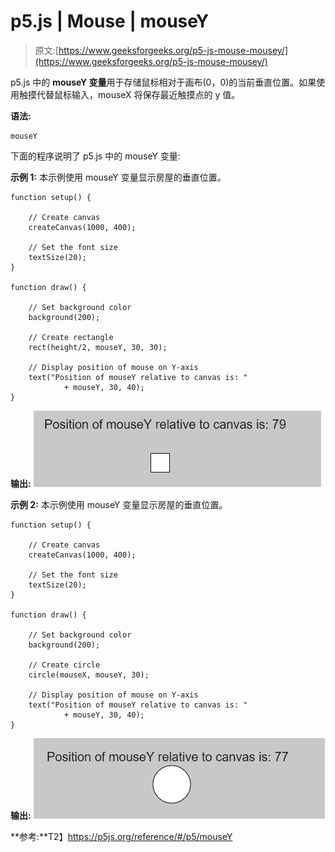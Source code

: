 # p5.js | Mouse | mouseY

> 原文:[https://www.geeksforgeeks.org/p5-js-mouse-mousey/](https://www.geeksforgeeks.org/p5-js-mouse-mousey/)

p5.js 中的 **mouseY 变量**用于存储鼠标相对于画布(0，0)的当前垂直位置。如果使用触摸代替鼠标输入，mouseX 将保存最近触摸点的 y 值。

**语法:**

```
mouseY
```

下面的程序说明了 p5.js 中的 mouseY 变量:

**示例 1:** 本示例使用 mouseY 变量显示房屋的垂直位置。

```
function setup() {

    // Create canvas
    createCanvas(1000, 400);

    // Set the font size
    textSize(20);
}

function draw() {

    // Set background color
    background(200);

    // Create rectangle
    rect(height/2, mouseY, 30, 30);

    // Display position of mouse on Y-axis
    text("Position of mouseY relative to canvas is: "
            + mouseY, 30, 40);
}
```

**输出:**
![](img/6ab863a916de65c456bc230051e283ec.png)

**示例 2:** 本示例使用 mouseY 变量显示房屋的垂直位置。

```
function setup() {

    // Create canvas
    createCanvas(1000, 400);

    // Set the font size
    textSize(20);
}

function draw() {

    // Set background color
    background(200);

    // Create circle
    circle(mouseX, mouseY, 30);

    // Display position of mouse on Y-axis
    text("Position of mouseY relative to canvas is: "
            + mouseY, 30, 40);
}
```

**输出:**
![](img/25f7087e70bf5b68f7af0dc7ecea013a.png)

**参考:**T2】https://p5js.org/reference/#/p5/mouseY